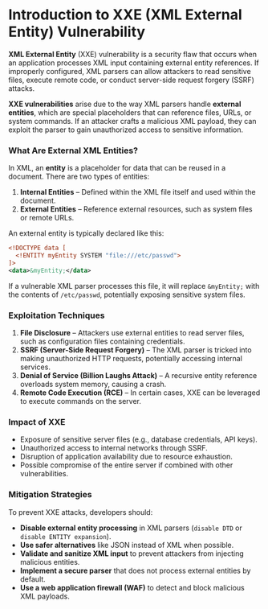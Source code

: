 # Introduction to XXE (XML External Entity) Vulnerability  

**XML External Entity** (XXE) vulnerability is a security flaw that occurs when an application processes XML input containing external entity references. If improperly configured, XML parsers can allow attackers to read sensitive files, execute remote code, or conduct server-side request forgery (SSRF) attacks.  

**XXE vulnerabilities** arise due to the way XML parsers handle **external entities**, which are special placeholders that can reference files, URLs, or system commands. If an attacker crafts a malicious XML payload, they can exploit the parser to gain unauthorized access to sensitive information.  

### What Are External XML Entities?  

In XML, an **entity** is a placeholder for data that can be reused in a document. There are two types of entities:  

1. **Internal Entities** – Defined within the XML file itself and used within the document.  
2. **External Entities** – Reference external resources, such as system files or remote URLs.  

An external entity is typically declared like this:  

```xml
<!DOCTYPE data [
  <!ENTITY myEntity SYSTEM "file:///etc/passwd">
]>
<data>&myEntity;</data>
```

If a vulnerable XML parser processes this file, it will replace `&myEntity;` with the contents of `/etc/passwd`, potentially exposing sensitive system files.  

### Exploitation Techniques  

1. **File Disclosure** – Attackers use external entities to read server files, such as configuration files containing credentials.  
2. **SSRF (Server-Side Request Forgery)** – The XML parser is tricked into making unauthorized HTTP requests, potentially accessing internal services.  
3. **Denial of Service (Billion Laughs Attack)** – A recursive entity reference overloads system memory, causing a crash.  
4. **Remote Code Execution (RCE)** – In certain cases, XXE can be leveraged to execute commands on the server.  

### Impact of XXE  

- Exposure of sensitive server files (e.g., database credentials, API keys).  
- Unauthorized access to internal networks through SSRF.  
- Disruption of application availability due to resource exhaustion.  
- Possible compromise of the entire server if combined with other vulnerabilities.  

### Mitigation Strategies  

To prevent XXE attacks, developers should:  

- **Disable external entity processing** in XML parsers (`disable DTD` or `disable ENTITY expansion`).  
- **Use safer alternatives** like JSON instead of XML when possible.  
- **Validate and sanitize XML input** to prevent attackers from injecting malicious entities.  
- **Implement a secure parser** that does not process external entities by default.  
- **Use a web application firewall (WAF)** to detect and block malicious XML payloads.  
